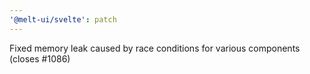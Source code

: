 ```yaml
---
'@melt-ui/svelte': patch
---
```


Fixed memory leak caused by race conditions for various components (closes #1086)
